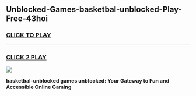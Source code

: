 
## Unblocked-Games-basketbal-unblocked-Play-Free-43hoi
<h3>
<a href="https://premium76.site?title=basketbal-unblocked&ref=21A">CLICK TO PLAY</a></h3>
<hr>

<h3>
<a href="https://premium76.site?title=basketbal-unblocked&ref=21A">CLICK 2 PLAY</a>
  
</h3>

<a href="https://premium76.site?title=basketbal-unblocked&ref=21A"><img src="https://clearcache.store/games.png"></a>


**basketbal-unblocked games unblocked: Your Gateway to Fun and Accessible Online Gaming**
